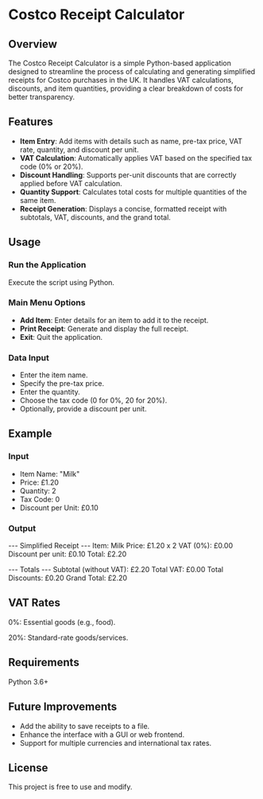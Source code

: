 # Costco Receipt Calculator

## Overview

The Costco Receipt Calculator is a simple Python-based application designed to streamline the process of calculating and generating simplified receipts for Costco purchases in the UK. It handles VAT calculations, discounts, and item quantities, providing a clear breakdown of costs for better transparency.

## Features

- **Item Entry**: Add items with details such as name, pre-tax price, VAT rate, quantity, and discount per unit.
- **VAT Calculation**: Automatically applies VAT based on the specified tax code (0% or 20%).
- **Discount Handling**: Supports per-unit discounts that are correctly applied before VAT calculation.
- **Quantity Support**: Calculates total costs for multiple quantities of the same item.
- **Receipt Generation**: Displays a concise, formatted receipt with subtotals, VAT, discounts, and the grand total.

## Usage

### Run the Application

Execute the script using Python.

### Main Menu Options

- **Add Item**: Enter details for an item to add it to the receipt.
- **Print Receipt**: Generate and display the full receipt.
- **Exit**: Quit the application.

### Data Input

- Enter the item name.
- Specify the pre-tax price.
- Enter the quantity.
- Choose the tax code (0 for 0%, 20 for 20%).
- Optionally, provide a discount per unit.

## Example

### Input

- Item Name: "Milk"
- Price: £1.20
- Quantity: 2
- Tax Code: 0
- Discount per Unit: £0.10

### Output

--- Simplified Receipt ---
Item: Milk
  Price: £1.20 x 2
  VAT (0%): £0.00
  Discount per unit: £0.10
  Total: £2.20

--- Totals ---
Subtotal (without VAT): £2.20
Total VAT: £0.00
Total Discounts: £0.20
Grand Total: £2.20

## VAT Rates

0%: Essential goods (e.g., food).

20%: Standard-rate goods/services.

## Requirements

Python 3.6+

## Future Improvements

- Add the ability to save receipts to a file.
- Enhance the interface with a GUI or web frontend.
- Support for multiple currencies and international tax rates.

## License

This project is free to use and modify.
